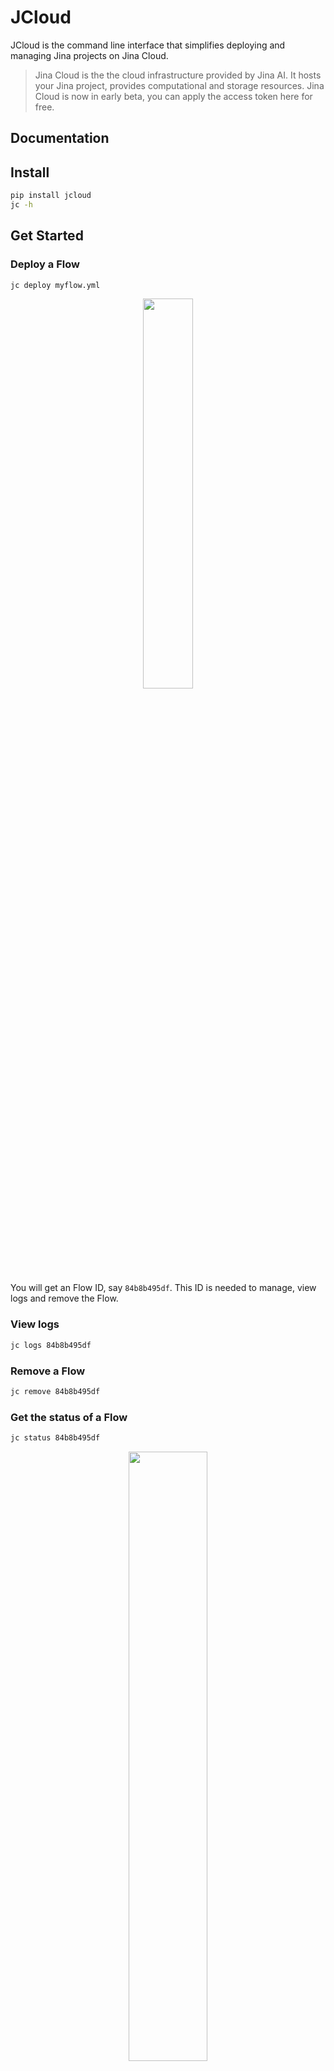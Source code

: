 # JCloud


JCloud is the command line interface that simplifies deploying and managing Jina projects on Jina Cloud.

> Jina Cloud is the the cloud infrastructure provided by Jina AI. It hosts your Jina project, provides computational and storage resources. Jina Cloud is now in early beta, you can apply the access token here for free.


## Documentation

## Install

```bash
pip install jcloud
jc -h
```

## Get Started

### Deploy a Flow

```bash
jc deploy myflow.yml
```

<p align="center">
<a href="https://jcloud.jina.ai"><img src="https://github.com/jina-ai/jcloud/blob/main/.github/README-img/deploy.svg?raw=true" width="40%"></a>
</p>


You will get an Flow ID, say `84b8b495df`. This ID is needed to manage, view logs and remove the Flow. 

### View logs

```bash
jc logs 84b8b495df
```

### Remove a Flow

```bash
jc remove 84b8b495df
```

### Get the status of a Flow

```bash
jc status 84b8b495df
```

<p align="center">
<a href="https://jcloud.jina.ai"><img src="https://github.com/jina-ai/jcloud/blob/main/.github/README-img/status.svg?raw=true" width="50%"></a>
</p>


### List all Flows on the cloud

```bash
jc list
```


